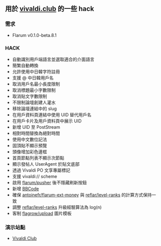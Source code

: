 ## 用於 [vivaldi.club](https://vivaldi.club) 的一些 hack

### 需求

- Flarum v0.1.0-beta.8.1

### HACK

- 自動識別用戶端語言並選取適合的介面語言
- 簡繁自動轉換
- 允許使用中日韓字符註冊
- 支援 @ 中日韓用戶名
- 取消用戶名最小長度限制
- 取消標題最小字數限制
- 取消貼文字數限制
- 不限制論壇創建人灌水
- 移除論壇連結中的 slug
- 在用戶資料頁連結中使用 UID 替代用戶名
- 在用戶卡片及用戶資料頁中展示 UID
- 新增 UID 至 PostStream
- 相對時間替換為絕對時間
- 使用中文數位記法
- 固頂貼不顯示預覽
- 頭像增加彩色邊框
- 首頁節點列表不顯示次節點
- 顯示發帖人 UserAgent 於貼文底部
- 透過 Vivaldi PO 文享專屬標記
- 支援 vivaldi:// scheme
- 啟用 [flarum/pusher](https://github.com/flarum/pusher) 後不隱藏刷新按鈕
- 新增 [BBCode](https://github.com/Csineneo/vivaldi-club-bbcode)
- 確保 [antoinefr/flarum-ext-money](https://github.com/antoinefr/flarum-ext-money) 與 [reflar/level-ranks](https://github.com/reflar/level-ranks) 的計算方式保持一致
- 調整 [reflar/level-ranks](https://github.com/reflar/level-ranks) 升級經驗算法為 log(n)
- 客制 [flagrow/upload](https://github.com/flagrow/upload) 圖片模板

### 演示站點

- [Vivaldi Club](https://vivaldi.club)
